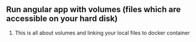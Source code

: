 ## Run angular app with volumes (files which are accessible on your hard disk)

1. This is all about volumes and linking your local files to docker container